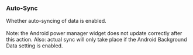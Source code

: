 ### Auto-Sync

Whether auto-syncing of data is enabled.\
\
Note: the Android power manager widget does not update correctly after
this action. Also: actual sync will only take place if the Android
Background Data setting is enabled.
